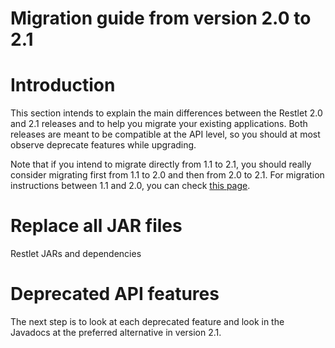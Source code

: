 Migration guide from version 2.0 to 2.1
=======================================

Introduction
============

This section intends to explain the main differences between the Restlet
2.0 and 2.1 releases and to help you migrate your existing applications.
Both releases are meant to be compatible at the API level, so you should
at most observe deprecate features while upgrading.

Note that if you intend to migrate directly from 1.1 to 2.1, you should
really consider migrating first from 1.1 to 2.0 and then from 2.0 to
2.1. For migration instructions between 1.1 and 2.0, you can check [this
page](../../../2.0/introduction/whats-new/migration "Migration guide from version 1.1 to 2.0").

Replace all JAR files
=====================

Restlet JARs and dependencies

Deprecated API features
=======================

The next step is to look at each deprecated feature and look in the
Javadocs at the preferred alternative in version 2.1.

